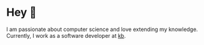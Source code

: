 # Hey 👋
I am passionate about computer science and love extending my knowledge.
Currently, I work as a software developer at [kb](https://klosebrothers.de/).
